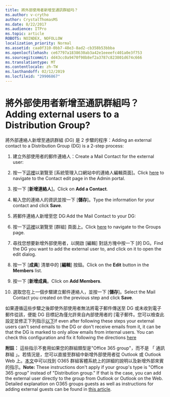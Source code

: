 ```yaml
---
title: 將外部使用者新增至通訊群組吗？
ms.author: v-crytho
author: CrystalThomasMS
ms.date: 8/22/2017
ms.audience: ITPro
ms.topic: article
ROBOTS: NOINDEX, NOFOLLOW
localization_priority: Normal
ms.assetid: caa0f310-0bb7-48e3-8ad2-cb358b53bbba
ms.openlocfilehash: ce67797a1838630ab3a42e1eeeefc401a0e3f753
ms.sourcegitcommit: dd43cc0a9470f98b8ef2a3787c823801d674c666
ms.translationtype: MT
ms.contentlocale: zh-TW
ms.lasthandoff: 02/12/2019
ms.locfileid: "29906867"
---
```

# <a name="adding-external-users-to-a-distribution-group"></a><span data-ttu-id="4f234-102">將外部使用者新增至通訊群組吗？</span><span class="sxs-lookup"><span data-stu-id="4f234-102">Adding external users to a Distribution Group?</span></span>

<span data-ttu-id="4f234-103">將外部連絡人新增至通訊群組 (DG) 是 2 步驟的程序：</span><span class="sxs-lookup"><span data-stu-id="4f234-103">Adding an external contact to a Distribution Group (DG) is a 2-step process:</span></span>
  
1. <span data-ttu-id="4f234-104">建立外部使用者的郵件連絡人：</span><span class="sxs-lookup"><span data-stu-id="4f234-104">Create a Mail Contact for the external user:</span></span>
    
1. <span data-ttu-id="4f234-105">按一下[這裡](https://admin.microsoft.com/adminportal/home#/Contact)以瀏覽至 [系統管理入口網站中的連絡人編輯頁面]。</span><span class="sxs-lookup"><span data-stu-id="4f234-105">Click [here](https://admin.microsoft.com/adminportal/home#/Contact) to navigate to the Contact edit page in the Admin portal.</span></span> 
    
2. <span data-ttu-id="4f234-106">按一下 [**新增連絡人**]。</span><span class="sxs-lookup"><span data-stu-id="4f234-106">Click on **Add a Contact**.</span></span>
    
3. <span data-ttu-id="4f234-107">輸入您的連絡人的資訊並按一下 [**儲存**]。</span><span class="sxs-lookup"><span data-stu-id="4f234-107">Type the information for your contact and click **Save**.</span></span>
    
2. <span data-ttu-id="4f234-108">將郵件連絡人新增至您 DG:</span><span class="sxs-lookup"><span data-stu-id="4f234-108">Add the Mail Contact to your DG:</span></span>
    
1. <span data-ttu-id="4f234-109">按一下[這裡](https://admin.microsoft.com/adminportal/home#/groups)以瀏覽至 [群組] 頁面上。</span><span class="sxs-lookup"><span data-stu-id="4f234-109">Click [here](https://admin.microsoft.com/adminportal/home#/groups) to navigate to the Groups page.</span></span> 
    
2. <span data-ttu-id="4f234-110">尋找您想要新增外部使用者，以開啟 [編輯] 對話方塊中按一下 [的 DG。</span><span class="sxs-lookup"><span data-stu-id="4f234-110">Find the DG you want to add the external user to, and click on it to open the edit dialog.</span></span>
    
3. <span data-ttu-id="4f234-111">按一下 [**成員**] 清單中的 [**編輯**] 按鈕。</span><span class="sxs-lookup"><span data-stu-id="4f234-111">Click on the **Edit** button in the **Members** list.</span></span> 
    
4. <span data-ttu-id="4f234-112">按一下 [**新增成員**。</span><span class="sxs-lookup"><span data-stu-id="4f234-112">Click on **Add Members**.</span></span>
    
5. <span data-ttu-id="4f234-113">選取您在上一個步驟建立郵件連絡人，並按一下 [**儲存**]。</span><span class="sxs-lookup"><span data-stu-id="4f234-113">Select the Mail Contact you created on the previous step and click **Save**.</span></span>
    
<span data-ttu-id="4f234-p101">如果遵循這些步驟之後即使外部使用者無法將電子郵件傳送至 DG 或未收到電子郵件從該，便能 DG 目標記為僅允許來自內部使用者的 [電子郵件。您可以檢查此設定並修正下列指示[以下](https://support.office.com/article/Fix-email-delivery-issues-for-error-code-5-7-133-in-Office-365-991abc19-7756-438f-abcb-39f69b80f284.aspx)</span><span class="sxs-lookup"><span data-stu-id="4f234-p101">If even after following these steps your external users can't send emails to the DG or don't receive emails from it, it can be that the DG is marked to only allow emails from internal users. You can check this configuration and fix it following the directions [here](https://support.office.com/article/Fix-email-delivery-issues-for-error-code-5-7-133-in-Office-365-991abc19-7756-438f-abcb-39f69b80f284.aspx)</span></span>
  
 <span data-ttu-id="4f234-p102">**附註：** 這些指示不套用如果您的群組類型是"Office 365 group"，而不是 「 通訊群組 」。若情況是，您可以直接至群組中新增外部使用者從 Outlook 或 Outlook Web 上。[本文](https://support.office.com/article/Guest-access-in-Office-365-Groups-bfc7a840-868f-4fd6-a390-f347bf51aff6.aspx)中可以找到 O365 群組客體系統上的詳細的說明以及新增外部來賓的指示。</span><span class="sxs-lookup"><span data-stu-id="4f234-p102">**Note:** These instructions don't apply if your group's type is "Office 365 group" instead of "Distribution group." If that is the case, you can add the external user directly to the group from Outlook or Outlook on the Web. Detailed explanation on O365 groups guests as well as instructions for adding external guests can be found in [this article](https://support.office.com/article/Guest-access-in-Office-365-Groups-bfc7a840-868f-4fd6-a390-f347bf51aff6.aspx).</span></span>
  

